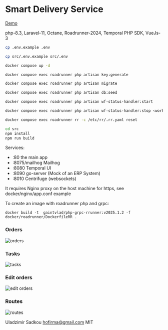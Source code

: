 # Smart Delivery Service

[Demo](https://delivery.cloud-workflow.com)

php-8.3, Laravel-11, Octane, Roadrunner-2024, Temporal PHP SDK, VueJs-3

```sh
cp .env.example .env

cp src/.env.example src/.env  

docker compose up -d

docker compose exec roadrunner php artisan key:generate

docker compose exec roadrunner php artisan migrate

docker compose exec roadrunner php artisan db:seed

docker compose exec roadrunner php artisan wf-status-handler:start

docker compose exec roadrunner php artisan wf-status-handler:stop <workflow_id>

docker compose exec roadrunner rr -c /etc/rr/.rr.yaml reset

cd src
npm install
npm run build
```
Services:
- :80 the main app
- :8075/mailhog Mailhog
- :8080 Temporal UI
- :8090 go-server (Mock of an ERP System)
- :8010 Centrifuge (websockets)

It requires Nginx proxy on the host machine for https, see docker/nginx/app.conf example 

To create an image with roadrunner php and grpc: 
```
docker build -t  gaintvlad/php-grpc-rrunner:v2025.1.2 -f docker/roadrunner/DockerfileRR .
```

### Orders
![orders](https://drive.google.com/uc?id=1ne4dWNmYl61FYtOHXWiXIuQRGeaFGnam)
### Tasks
![tasks](https://drive.google.com/uc?id=1G82NcATV2v7x7CkhpAudWLYZyBytBRlh)
### Edit orders
![edit orders](https://drive.google.com/uc?id=13p-dkxYoKdHqmYZjewQkFSQTvv4UJC04)
### Routes
![routes](https://drive.google.com/uc?id=16cbE-RQyaELB9R_RPZvN4N1NBVVnh0as)

Uladzimir Sadkou hofirma@gmail.com MIT
